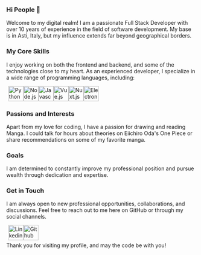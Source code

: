 ### Hi People 👋

Welcome to my digital realm! I am a passionate Full Stack Developer with over 10 years of experience in the field of software development. My base is in Asti, Italy, but my influence extends far beyond geographical borders.

### My Core Skills
I enjoy working on both the frontend and backend, and some of the technologies close to my heart.
As an experienced developer, I specialize in a wide range of programming languages, including:

<div style="display: flex; margin: 5px;">
  <img src="https://cdn3.iconfinder.com/data/icons/logos-and-brands-adobe/512/267_Python-1024.png" width="40" height="40" alt="Python" />
  <img src="https://cdn4.iconfinder.com/data/icons/logos-and-brands/512/233_Node_Js_logo-1024.png" width="40" height="40" alt="Node.js"/>
  <img src="https://cdn2.iconfinder.com/data/icons/designer-skills/128/code-programming-javascript-software-develop-command-language-1024.png" width="40" height="40" alt="Javascript"/>
  <img src="https://upload.wikimedia.org/wikipedia/commons/thumb/9/95/Vue.js_Logo_2.svg/2367px-Vue.js_Logo_2.svg.png" width="40" height="40" alt="Vue.js"/>
  <img src="https://iconape.com/wp-content/png_logo_vector/nuxt-logo.png" width="40" height="40" alt="Nuxt.js"/>
  <img src="https://static-00.iconduck.com/assets.00/electron-icon-1889x2048-istwe9sw.png" width="40" height="40" alt="Electron.js"/>
</div>

### Passions and Interests
Apart from my love for coding, I have a passion for drawing and reading Manga. I could talk for hours about theories on Eiichiro Oda's One Piece or share recommendations on some of my favorite manga.

### Goals
I am determined to constantly improve my professional position and pursue wealth through dedication and expertise.

### Get in Touch
I am always open to new professional opportunities, collaborations, and discussions. Feel free to reach out to me here on GitHub or through my social channels.
<div style="display: flex; margin: 5px;">
  <a href="https://www.linkedin.com/in/nicolasolazzo/" target="_blank"><img src="https://cdn-icons-png.flaticon.com/256/174/174857.png" width="40" height="40" alt="Linkedin" /></a>
  <a href="https://github.com/NiksolazLogix/NiksolazLogix" target="_blank"><img src="https://cdn-icons-png.flaticon.com/512/25/25231.png" width="40" height="40" alt="Github"/></a>
</div>
Thank you for visiting my profile, and may the code be with you!

<!--
**niksolaz/niksolaz** is a ✨ _special_ ✨ repository because its `README.md` (this file) appears on your GitHub profile.

Here are some ideas to get you started:

- 🔭 I’m currently working on ...
- 🌱 I’m currently learning ...
- 👯 I’m looking to collaborate on ...
- 🤔 I’m looking for help with ...
- 💬 Ask me about ...
- 📫 How to reach me: ...
- 😄 Pronouns: ...
- ⚡ Fun fact: ...
-->
